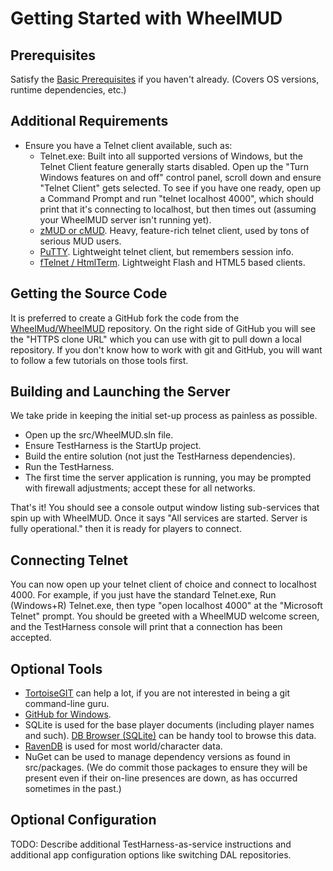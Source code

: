 # Getting Started with WheelMUD

## Prerequisites
Satisfy the [Basic Prerequisites](BasicPrerequisites.md) if you haven't already. (Covers OS versions, runtime dependencies, etc.)

## Additional Requirements
* Ensure you have a Telnet client available, such as:
  - Telnet.exe: Built into all supported versions of Windows, but the Telnet Client feature generally starts disabled. Open up the "Turn Windows features on and off" control panel, scroll down and ensure "Telnet Client" gets selected. To see if you have one ready, open up a Command Prompt and run "telnet localhost 4000", which should print that it's connecting to localhost, but then times out (assuming your WheelMUD server isn't running yet).
  - [zMUD or cMUD](http://www.zuggsoft.com/index.php). Heavy, feature-rich telnet client, used by tons of serious MUD users.
  - [PuTTY](http://www.putty.org). Lightweight telnet client, but remembers session info.
  - [fTelnet / HtmlTerm](https://www.ftelnet.ca). Lightweight Flash and HTML5 based clients.

## Getting the Source Code
It is preferred to create a GitHub fork the code from the [WheelMud/WheelMUD](https://github.com/WheelMud/WheelMUD) repository.
On the right side of GitHub you will see the "HTTPS clone URL" which you can use with git to pull down a local repository.
If you don't know how to work with git and GitHub, you will want to follow a few tutorials on those tools first.

## Building and Launching the Server
We take pride in keeping the initial set-up process as painless as possible.
* Open up the src/WheelMUD.sln file.
* Ensure TestHarness is the StartUp project.
* Build the entire solution (not just the TestHarness dependencies).
* Run the TestHarness.
* The first time the server application is running, you may be prompted with firewall adjustments; accept these for all networks.

That's it! You should see a console output window listing sub-services that spin up with WheelMUD.
Once it says "All services are started. Server is fully operational." then it is ready for players to connect.

## Connecting Telnet
You can now open up your telnet client of choice and connect to localhost 4000.
For example, if you just have the standard Telnet.exe, Run (Windows+R) Telnet.exe, then type "open localhost 4000" at the "Microsoft Telnet" prompt.
You should be greeted with a WheelMUD welcome screen, and the TestHarness console will print that a connection has been accepted.

## Optional Tools
* [TortoiseGIT](https://code.google.com/p/tortoisegit) can help a lot, if you are not interested in being a git command-line guru.
* [GitHub for Windows](https://windows.github.com).
* SQLite is used for the base player documents (including player names and such). [DB Browser (SQLite)](https://sqlitebrowser.org/) can be handy tool to browse this data.
* [RavenDB](http://ravendb.net) is used for most world/character data.
* NuGet can be used to manage dependency versions as found in src/packages. (We do commit those packages to ensure they will be present even if their on-line presences are down, as has occurred sometimes in the past.)

## Optional Configuration
TODO: Describe additional TestHarness-as-service instructions and additional app configuration options like switching DAL repositories.

